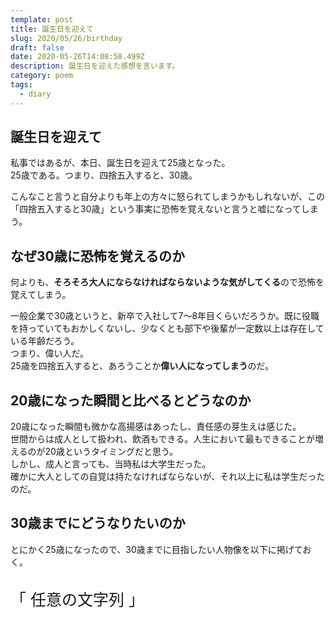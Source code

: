 ```yaml
---
template: post
title: 誕生日を迎えて
slug: 2020/05/26/birthday
draft: false
date: 2020-05-26T14:08:58.499Z
description: 誕生日を迎えた感想を言います。
category: poem
tags:
  - diary
---
```

## 誕生日を迎えて
私事ではあるが、本日、誕生日を迎えて25歳となった。  
25歳である。つまり、四捨五入すると、30歳。

こんなこと言うと自分よりも年上の方々に怒られてしまうかもしれないが、この「四捨五入すると30歳」という事実に恐怖を覚えないと言うと嘘になってしまう。

## なぜ30歳に恐怖を覚えるのか
何よりも、**そろそろ大人にならなければならないような気がしてくる**ので恐怖を覚えてしまう。  

一般企業で30歳というと、新卒で入社して7〜8年目くらいだろうか。既に役職を持っていてもおかしくないし、少なくとも部下や後輩が一定数以上は存在している年齢だろう。  
つまり、偉い人だ。  
25歳を四捨五入すると、あろうことか**偉い人になってしまう**のだ。

## 20歳になった瞬間と比べるとどうなのか
20歳になった瞬間も微かな高揚感はあったし、責任感の芽生えは感じた。  
世間からは成人として扱われ、飲酒もできる。人生において最もできることが増えるのが20歳というタイミングだと思う。  
しかし、成人と言っても、当時私は大学生だった。  
確かに大人としての自覚は持たなければならないが、それ以上に私は学生だったのだ。


## 30歳までにどうなりたいのか
とにかく25歳になったので、30歳までに目指したい人物像を以下に掲げておく。
<br>
<span style="font-size:25px">「 任意の文字列 」</span>
<br>
